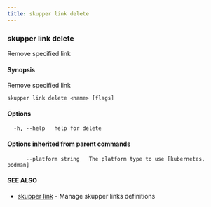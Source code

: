 ```yaml
---
title: skupper link delete
---
```

### skupper link delete

Remove specified link

#### Synopsis

Remove specified link

```
skupper link delete <name> [flags]
```

#### Options

```
  -h, --help   help for delete
```

#### Options inherited from parent commands

```
      --platform string   The platform type to use [kubernetes, podman]
```

#### SEE ALSO

* [skupper link](skupper_link.html)	 - Manage skupper links definitions

<!-- ###### Auto generated by spf13/cobra on 1-Feb-2024
 -->